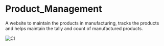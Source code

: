 # Product_Management
A website to maintain the products in manufacturing, tracks the products and helps maintain the tally and count of manufactured products.


![CI](https://github.com/Suvan77blr/Product_Management/actions/workflows/ci.yml/badge.svg)
